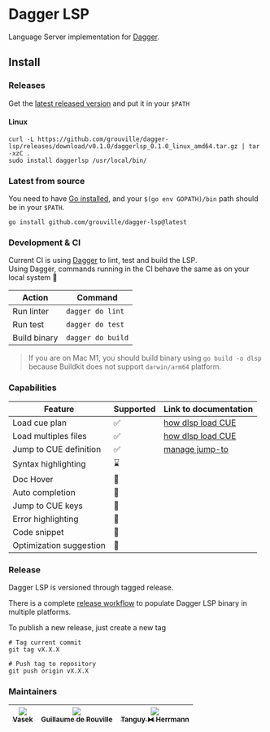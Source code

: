 # Dagger LSP

Language Server implementation for [Dagger](https://github.com/dagger/dagger).

## Install

### Releases

Get the [latest released version](/grouville/dagger-lsp/releases/latest) and put it in your `$PATH`

#### Linux
```
curl -L https://github.com/grouville/dagger-lsp/releases/download/v0.1.0/daggerlsp_0.1.0_linux_amd64.tar.gz | tar -xzC .
sudo install daggerlsp /usr/local/bin/
```

### Latest from source

You need to have [Go installed](https://go.dev/doc/install), and your `$(go env GOPATH)/bin` path should be in your `$PATH`.

```
go install github.com/grouville/dagger-lsp@latest
```

### Development & CI

Current CI is using [Dagger](https://dagger.io) to lint, test and build the LSP.  
Using Dagger, commands running in the CI behave the same as on your local system :rocket:

| Action       | Command           |
|--------------|-------------------|
| Run linter   | `dagger do lint`  |
| Run test     | `dagger do test`  |
| Build binary | `dagger do build` |

> If you are on Mac M1, you should build binary using `go build -o dlsp` because Buildkit
> does not support `darwin/arm64` platform.

### Capabilities

| Feature                 | Supported          | Link to documentation               |
|-------------------------|--------------------|-------------------------------------|
| Load cue plan           | :white_check_mark: | [how dlsp load CUE](./docs/load.md) |
| Load multiples files    | :white_check_mark: | [how dlsp load CUE](./docs/load.md) |
| Jump to CUE definition  | :white_check_mark: | [manage jump-to](./docs/jump-to.md) |
| Syntax highlighting     | :hourglass:        |                                     |
| Doc Hover               | :no_entry_sign:    |                                     |
| Auto completion         | :no_entry_sign:    |                                     |
| Jump to CUE keys        | :no_entry_sign:    |                                     |
| Error highlighting      | :no_entry_sign:    |                                     |
| Code snippet            | :no_entry_sign:    |                                     |
| Optimization suggestion | :no_entry_sign:    |                                     |

### Release

Dagger LSP is versioned through tagged release.

There is a complete [release workflow](./.github/workflows/release.yaml) to populate Dagger LSP binary in multiple
platforms.

To publish a new release, just create a new tag

```shell
# Tag current commit
git tag vX.X.X

# Push tag to repository
git push origin vX.X.X
```

### Maintainers

| [<img src="https://github.com/TomChv.png?size=85" /><br /><sub><b>Vasek</b></sub>](https://github.com/TomChv) | [<img src="https://github.com/grouville.png?size=85" /><br /><sub><b>Guillaume de Rouville</b></sub>](https://github.com/grouville) | [<img src="https://github.com/dolanor.png?size=85" /><br /><sub><b>Tanguy ⧓ Herrmann</b></sub>](https://github.com/dolanor) |
| :---: | :---: | :---: |
